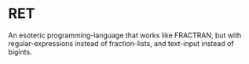 # RET
An esoteric programming-language that works like FRACTRAN, but with regular-expressions instead of fraction-lists, and text-input instead of bigints.
